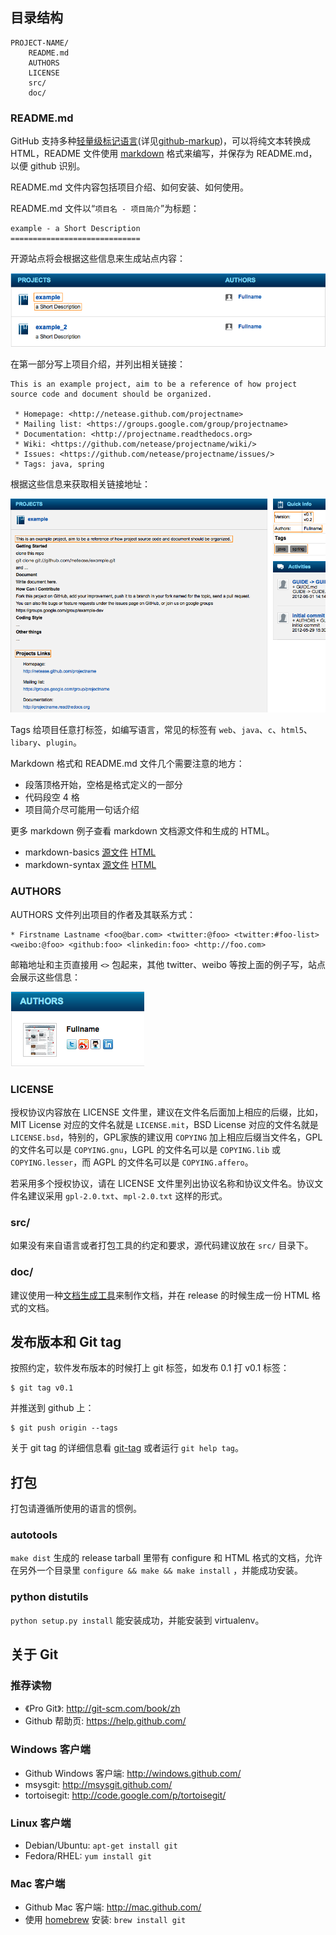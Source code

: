 ## 目录结构

    PROJECT-NAME/
        README.md
        AUTHORS
        LICENSE
        src/
        doc/

### README.md

GitHub 支持多种[轻量级标记语言][](详见[github-markup][])，可以将纯文本转换成 HTML，README 文件使用 [markdown][] 格式来编写，并保存为 README.md，以便 github 识别。

README.md 文件内容包括项目介绍、如何安装、如何使用。

README.md 文件以“`项目名 - 项目简介`”为标题：

    example - a Short Description 
    =============================

开源站点将会根据这些信息来生成站点内容：

![project name](https://github.com/NetEase/example/raw/master/doc/images/projectname.png)

在第一部分写上项目介绍，并列出相关链接：

    This is an example project, aim to be a reference of how project source code and document should be organized.
    
     * Homepage: <http://netease.github.com/projectname>
     * Mailing list: <https://groups.google.com/group/projectname>
     * Documentation: <http://projectname.readthedocs.org>
     * Wiki: <https://github.com/netease/projectname/wiki/>
     * Issues: <https://github.com/netease/projectname/issues/>
     * Tags: java, spring

根据这些信息来获取相关链接地址：

![project detail](https://github.com/NetEase/example/raw/master/doc/images/projectdetail.png)

Tags 给项目任意打标签，如编写语言，常见的标签有 `web`、`java`、`c`、`html5`、`libary`、`plugin`。

Markdown 格式和 README.md 文件几个需要注意的地方：

 * 段落顶格开始，空格是格式定义的一部分
 * 代码段空 4 格
 * 项目简介尽可能用一句话介绍

更多 markdown 例子查看 markdown 文档源文件和生成的 HTML。

 * markdown-basics [源文件](https://github.com/NetEase/example/raw/master/doc/markdown-basics.md) [HTML](https://github.com/NetEase/example/blob/master/doc/markdown-basics.md)
 * markdown-syntax [源文件](https://github.com/NetEase/example/raw/master/doc/markdown-syntax.md) [HTML](https://github.com/NetEase/example/blob/master/doc/markdown-syntax.md)

[轻量级标记语言]: http://en.wikipedia.org/wiki/Lightweight_markup_language
[github-markup]: https://github.com/github/markup
[markdown]: http://daringfireball.net/projects/markdown/

### AUTHORS

AUTHORS 文件列出项目的作者及其联系方式：

    * Firstname Lastname <foo@bar.com> <twitter:@foo> <twitter:#foo-list> <weibo:@foo> <github:foo> <linkedin:foo> <http://foo.com>

邮箱地址和主页直接用 `<>` 包起来，其他 twitter、weibo 等按上面的例子写，站点会展示这些信息：

![authors](https://github.com/NetEase/example/raw/master/doc/images/authors.png)

### LICENSE

授权协议内容放在 LICENSE 文件里，建议在文件名后面加上相应的后缀，比如，MIT License 对应的文件名就是 
`LICENSE.mit`，BSD License 对应的文件名就是 `LICENSE.bsd`，特别的，GPL家族的建议用 `COPYING`
加上相应后缀当文件名，GPL 的文件名可以是 `COPYING.gnu`，LGPL 的文件名可以是 `COPYING.lib` 或 
`COPYING.lesser`，而 AGPL 的文件名可以是 `COPYING.affero`。

若采用多个授权协议，请在 LICENSE 文件里列出协议名称和协议文件名。协议文件名建议采用 `gpl-2.0.txt`、`mpl-2.0.txt`
这样的形式。

### src/

如果没有来自语言或者打包工具的约定和要求，源代码建议放在 `src/` 目录下。

### doc/

建议使用一种[文档生成工具][]来制作文档，并在 release 的时候生成一份 HTML 格式的文档。

[文档生成工具]: http://en.wikipedia.org/wiki/Comparison_of_documentation_generators

## 发布版本和 Git tag

按照约定，软件发布版本的时候打上 git 标签，如发布 0.1 打 v0.1 标签：

    $ git tag v0.1

并推送到 github 上：

    $ git push origin --tags

关于 git tag 的详细信息看 [git-tag][] 或者运行 `git help tag`。

[git-tag]: http://git-scm.com/book/zh/Git-%E5%9F%BA%E7%A1%80-%E6%89%93%E6%A0%87%E7%AD%BE

## 打包

打包请遵循所使用的语言的惯例。

### autotools

`make dist` 生成的 release tarball 里带有 configure 和 HTML 格式的文档，允许在另外一个目录里
`configure && make && make install` ，并能成功安装。


### python distutils

`python setup.py install` 能安装成功，并能安装到 virtualenv。

## 关于 Git

### 推荐读物

 * 《Pro Git》: <http://git-scm.com/book/zh>
 * Github 帮助页: <https://help.github.com/>

### Windows 客户端

 * Github Windows 客户端: <http://windows.github.com/>
 * msysgit: <http://msysgit.github.com/>
 * tortoisegit: <http://code.google.com/p/tortoisegit/>

### Linux 客户端

 * Debian/Ubuntu: `apt-get install git`
 * Fedora/RHEL: `yum install git`

### Mac 客户端

 * Github Mac 客户端: <http://mac.github.com/>
 * 使用 [homebrew][] 安装: `brew install git`

[homebrew]: http://mxcl.github.com/homebrew/
